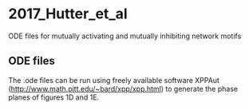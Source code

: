 # 2017_Hutter_et_al
ODE files for mutually activating and mutually inhibiting network motifs

## ODE files
The .ode files can be run using freely available software XPPAut (http://www.math.pitt.edu/~bard/xpp/xpp.html) to generate the phase planes of figures 1D and 1E. 
